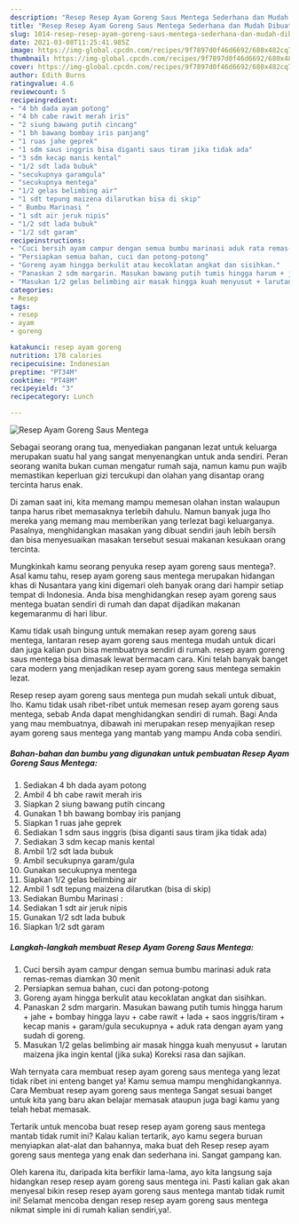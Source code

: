 ```yaml
---
description: "Resep Resep Ayam Goreng Saus Mentega Sederhana dan Mudah Dibuat"
title: "Resep Resep Ayam Goreng Saus Mentega Sederhana dan Mudah Dibuat"
slug: 1014-resep-resep-ayam-goreng-saus-mentega-sederhana-dan-mudah-dibuat
date: 2021-03-08T11:25:41.985Z
image: https://img-global.cpcdn.com/recipes/9f7897d0f46d6692/680x482cq70/resep-ayam-goreng-saus-mentega-foto-resep-utama.jpg
thumbnail: https://img-global.cpcdn.com/recipes/9f7897d0f46d6692/680x482cq70/resep-ayam-goreng-saus-mentega-foto-resep-utama.jpg
cover: https://img-global.cpcdn.com/recipes/9f7897d0f46d6692/680x482cq70/resep-ayam-goreng-saus-mentega-foto-resep-utama.jpg
author: Edith Burns
ratingvalue: 4.6
reviewcount: 5
recipeingredient:
- "4 bh dada ayam potong"
- "4 bh cabe rawit merah iris"
- "2 siung bawang putih cincang"
- "1 bh bawang bombay iris panjang"
- "1 ruas jahe geprek"
- "1 sdm saus inggris bisa diganti saus tiram jika tidak ada"
- "3 sdm kecap manis kental"
- "1/2 sdt lada bubuk"
- "secukupnya garamgula"
- "secukupnya mentega"
- "1/2 gelas belimbing air"
- "1 sdt tepung maizena dilarutkan bisa di skip"
- " Bumbu Marinasi "
- "1 sdt air jeruk nipis"
- "1/2 sdt lada bubuk"
- "1/2 sdt garam"
recipeinstructions:
- "Cuci bersih ayam campur dengan semua bumbu marinasi aduk rata remas-remas diamkan 30 menit"
- "Persiapkan semua bahan, cuci dan potong-potong"
- "Goreng ayam hingga berkulit atau kecoklatan angkat dan sisihkan."
- "Panaskan 2 sdm margarin. Masukan bawang putih tumis hingga harum + jahe + bombay hingga layu + cabe rawit + lada + saos inggris/tiram + kecap manis + garam/gula secukupnya + aduk rata dengan ayam yang sudah di goreng."
- "Masukan 1/2 gelas belimbing air masak hingga kuah menyusut + larutan maizena jika ingin kental (jika suka) Koreksi rasa dan sajikan."
categories:
- Resep
tags:
- resep
- ayam
- goreng

katakunci: resep ayam goreng 
nutrition: 178 calories
recipecuisine: Indonesian
preptime: "PT34M"
cooktime: "PT48M"
recipeyield: "3"
recipecategory: Lunch

---
```



![Resep Ayam Goreng Saus Mentega](https://img-global.cpcdn.com/recipes/9f7897d0f46d6692/680x482cq70/resep-ayam-goreng-saus-mentega-foto-resep-utama.jpg)

Sebagai seorang orang tua, menyediakan panganan lezat untuk keluarga merupakan suatu hal yang sangat menyenangkan untuk anda sendiri. Peran seorang  wanita bukan cuman mengatur rumah saja, namun kamu pun wajib memastikan keperluan gizi tercukupi dan olahan yang disantap orang tercinta harus enak.

Di zaman  saat ini, kita memang mampu memesan olahan instan walaupun tanpa harus ribet memasaknya terlebih dahulu. Namun banyak juga lho mereka yang memang mau memberikan yang terlezat bagi keluarganya. Pasalnya, menghidangkan masakan yang dibuat sendiri jauh lebih bersih dan bisa menyesuaikan masakan tersebut sesuai makanan kesukaan orang tercinta. 



Mungkinkah kamu seorang penyuka resep ayam goreng saus mentega?. Asal kamu tahu, resep ayam goreng saus mentega merupakan hidangan khas di Nusantara yang kini digemari oleh banyak orang dari hampir setiap tempat di Indonesia. Anda bisa menghidangkan resep ayam goreng saus mentega buatan sendiri di rumah dan dapat dijadikan makanan kegemaranmu di hari libur.

Kamu tidak usah bingung untuk memakan resep ayam goreng saus mentega, lantaran resep ayam goreng saus mentega mudah untuk dicari dan juga kalian pun bisa membuatnya sendiri di rumah. resep ayam goreng saus mentega bisa dimasak lewat bermacam cara. Kini telah banyak banget cara modern yang menjadikan resep ayam goreng saus mentega semakin lezat.

Resep resep ayam goreng saus mentega pun mudah sekali untuk dibuat, lho. Kamu tidak usah ribet-ribet untuk memesan resep ayam goreng saus mentega, sebab Anda dapat menghidangkan sendiri di rumah. Bagi Anda yang mau membuatnya, dibawah ini merupakan resep menyajikan resep ayam goreng saus mentega yang mantab yang mampu Anda coba sendiri.

<!--inarticleads1-->

##### Bahan-bahan dan bumbu yang digunakan untuk pembuatan Resep Ayam Goreng Saus Mentega:

1. Sediakan 4 bh dada ayam potong
1. Ambil 4 bh cabe rawit merah iris
1. Siapkan 2 siung bawang putih cincang
1. Gunakan 1 bh bawang bombay iris panjang
1. Siapkan 1 ruas jahe geprek
1. Sediakan 1 sdm saus inggris (bisa diganti saus tiram jika tidak ada)
1. Sediakan 3 sdm kecap manis kental
1. Ambil 1/2 sdt lada bubuk
1. Ambil secukupnya garam/gula
1. Gunakan secukupnya mentega
1. Siapkan 1/2 gelas belimbing air
1. Ambil 1 sdt tepung maizena dilarutkan (bisa di skip)
1. Sediakan  Bumbu Marinasi :
1. Sediakan 1 sdt air jeruk nipis
1. Gunakan 1/2 sdt lada bubuk
1. Siapkan 1/2 sdt garam




<!--inarticleads2-->

##### Langkah-langkah membuat Resep Ayam Goreng Saus Mentega:

1. Cuci bersih ayam campur dengan semua bumbu marinasi aduk rata remas-remas diamkan 30 menit
1. Persiapkan semua bahan, cuci dan potong-potong
1. Goreng ayam hingga berkulit atau kecoklatan angkat dan sisihkan.
1. Panaskan 2 sdm margarin. Masukan bawang putih tumis hingga harum + jahe + bombay hingga layu + cabe rawit + lada + saos inggris/tiram + kecap manis + garam/gula secukupnya + aduk rata dengan ayam yang sudah di goreng.
1. Masukan 1/2 gelas belimbing air masak hingga kuah menyusut + larutan maizena jika ingin kental (jika suka) Koreksi rasa dan sajikan.




Wah ternyata cara membuat resep ayam goreng saus mentega yang lezat tidak ribet ini enteng banget ya! Kamu semua mampu menghidangkannya. Cara Membuat resep ayam goreng saus mentega Sangat sesuai banget untuk kita yang baru akan belajar memasak ataupun juga bagi kamu yang telah hebat memasak.

Tertarik untuk mencoba buat resep resep ayam goreng saus mentega mantab tidak rumit ini? Kalau kalian tertarik, ayo kamu segera buruan menyiapkan alat-alat dan bahannya, maka buat deh Resep resep ayam goreng saus mentega yang enak dan sederhana ini. Sangat gampang kan. 

Oleh karena itu, daripada kita berfikir lama-lama, ayo kita langsung saja hidangkan resep resep ayam goreng saus mentega ini. Pasti kalian gak akan menyesal bikin resep resep ayam goreng saus mentega mantab tidak rumit ini! Selamat mencoba dengan resep resep ayam goreng saus mentega nikmat simple ini di rumah kalian sendiri,ya!.

